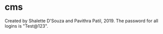 # cms
Created by Shalette D'Souza and Pavithra Patil, 2019.
The password for all logins is "Test@123".
